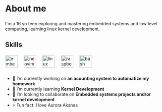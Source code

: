 <h1 align="left">About me</h1>

###

<p align="left">I'm a 16 yo teen exploring and mastering embedded systems and low level computing, learning linux kernel development.</p>

###

<h2 align="left">Skills</h2>

###

<div align="left">
  <img src="https://cdn.jsdelivr.net/gh/devicons/devicon/icons/embeddedc/embeddedc-original.svg" height="40" alt="embeddedc logo"  />
  <img width="12" />
  <img src="https://skillicons.dev/icons?i=neovim" height="40" alt="neovim logo"  />
  <img width="12" />
  <img src="https://skillicons.dev/icons?i=linux" height="40" alt="linux logo"  />
  <img width="12" />
  <img src="https://skillicons.dev/icons?i=raspberrypi" height="40" alt="raspberrypi logo"  />
  <img width="12" />
  <img src="https://skillicons.dev/icons?i=bash" height="40" alt="bash logo"  />
</div>

###
- 🔭 I’m currently working on **an acounting system to automatize my homework**
- 🌱 I’m currently learning **Kernel Development**
- 👯 I’m looking to collaborate on **Embedded systems projects and/or kernel development**
- ⚡ Fun fact: I love Aurora Aksnes
